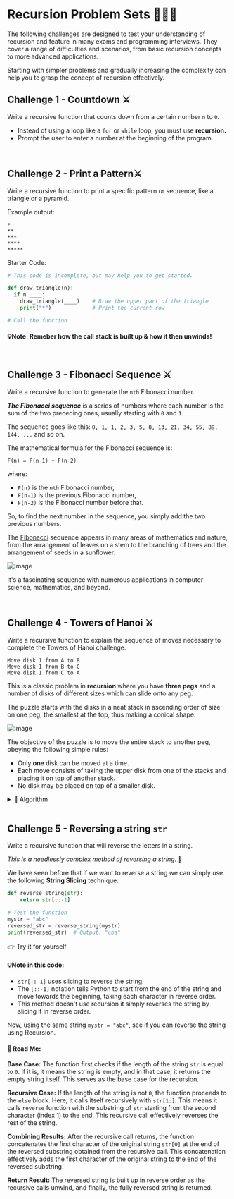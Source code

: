 # Recursion Problem Sets 👨🏽‍💻
The following challenges are designed to test your understanding of recursion and feature in many exams and programming interviews.
They cover a range of difficulties and scenarios, from basic recursion concepts to more advanced applications.

Starting with simpler problems and gradually increasing the complexity can help you to grasp the concept of recursion effectively. 

## Challenge 1 - Countdown ⚔️
Write a recursive function that counts down from a certain number `n` to `0`. 
- Instead of using a loop like a ``for`` or ``while`` loop, you must use **recursion.**
- Prompt the user to enter a number at the beginning of the program.

<br>

## Challenge 2 - Print a Pattern⚔️
Write a recursive function to print a specific pattern or sequence, like a triangle or a pyramid.

Example output:
````
*
**
***
****
*****
````
Starter Code:
````py
# This code is incomplete, but may help you to get started.

def draw_triangle(n):
  if n ____:
    draw_triangle(____)    # Draw the upper part of the triangle
    print("*")             # Print the current row

# Call the function

````
#### 💡Note:  Remeber how the call stack is built up & how it then unwinds! 
<br>

## Challenge 3 - Fibonacci Sequence ⚔️
Write a recursive function to generate the ``nth`` Fibonacci number.

_**The Fibonacci sequence**_ is a series of numbers where each number is the sum of the two preceding ones, usually starting with ``0`` and ``1``. 

The sequence goes like this: ``0, 1, 1, 2, 3, 5, 8, 13, 21, 34, 55, 89, 144, ...`` and so on. 

The mathematical formula for the Fibonacci sequence is:

``F(n) = F(n-1) + F(n-2)``

where:
- ``F(n)`` is the ``nth`` Fibonacci number,
- ``F(n-1)`` is the previous Fibonacci number,
- ``F(n-2)`` is the Fibonacci number before that.

So, to find the next number in the sequence, you simply add the two previous numbers.

The [Fibonacci](https://www.techtarget.com/whatis/definition/Fibonacci-sequence) sequence appears in many areas of mathematics and nature, from the arrangement of leaves on a stem to the branching of trees and the arrangement of seeds in a sunflower. 

![image](https://github.com/ross-bish/Recursion-HL-/assets/83789503/e9691d32-8ef7-4eab-8687-7a09a778b84e)

It's a fascinating sequence with numerous applications in computer science, mathematics, and beyond.

<br>

## Challenge 4 - Towers of Hanoi ⚔️
Write a recursive function to explain the sequence of moves necessary to complete the Towers of Hanoi challenge.
````
Move disk 1 from A to B
Move disk 1 from B to C
Move disk 1 from C to A
````

This is a classic problem in **recursion** where you have **three pegs** and a number of disks of different sizes which can slide onto any peg. 

The puzzle starts with the disks in a neat stack in ascending order of size on one peg, the smallest at the top, thus making a conical shape. 

![image](https://github.com/ross-bish/Recursion-HL-/assets/83789503/3c300afb-544f-4f2c-924c-70fe89ea4cae)


The objective of the puzzle is to move the entire stack to another peg, obeying the following simple rules:
   - Only **one** disk can be moved at a time.
   - Each move consists of taking the upper disk from one of the stacks and placing it on top of another stack.
   - No disk may be placed on top of a smaller disk.



<details>

  <summary>👀 Algorithm</summary>

![image](https://github.com/ross-bish/Recursion-HL-/assets/83789503/960f632f-89f5-46b4-b1fc-ca87e93cf96b)


</details>

<br>

## Challenge 5 - Reversing a string `str`
Write a recursive function that will reverse the letters in a string. 

_This is a needlessly complex method of reversing a string._ 🤣

We have seen before that if we want to reverse a string we can simply use the following **String Slicing** technique:

```python
def reverse_string(str):
    return str[::-1]

# Test the function
mystr = "abc"
reversed_str = reverse_string(mystr)
print(reversed_str)  # Output: "cba"
```

👉 Try it for yourself

#### 💡Note in this code:

- `str[::-1]` uses slicing to reverse the string.
- The `[::-1]` notation tells Python to start from the end of the string and move towards the beginning, taking each character in reverse order.
- This method doesn't use recursion it simply reverses the string by slicing it in reverse order.

Now, using the same string `mystr = "abc"`, see if you can reverse the string using Recursion.



####  👀 Read Me: 
**Base Case:** The function first checks if the length of the string ``str`` is equal to ``0``. If it is, it means the string is empty, and in that case, it returns the empty string itself. This serves as the base case for the recursion.

**Recursive Case:** If the length of the string is not ``0``, the function proceeds to the ``else`` block. Here, it calls itself recursively with ``str[1:]``. This means it calls ``reverse`` function with the substring of ``str`` starting from the second character (index 1) to the end. This recursive call effectively reverses the rest of the string.

**Combining Results:** After the recursive call returns, the function concatenates the first character of the original string ``str[0]`` at the end of the reversed substring obtained from the recursive call. This concatenation effectively adds the first character of the original string to the end of the reversed substring.

**Return Result:** The reversed string is built up in reverse order as the recursive calls unwind, and finally, the fully reversed string is returned.
